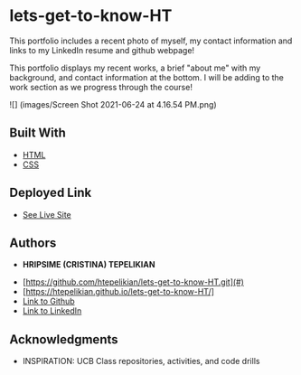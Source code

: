 # lets-get-to-know-HT

This portfolio includes a recent photo of myself, my contact information and links to my LinkedIn resume and github webpage!

This portfolio displays my recent works, a brief "about me" with my background, and contact information at the bottom. I will be adding to the work section as we progress through the course!

![] (images/Screen Shot 2021-06-24 at 4.16.54 PM.png)

## Built With

* [HTML](https://developer.mozilla.org/en-US/docs/Web/HTML)
* [CSS](https://developer.mozilla.org/en-US/docs/Web/CSS)

## Deployed Link

* [See Live Site](#)


## Authors

* **HRIPSIME (CRISTINA) TEPELIKIAN** 

- [https://github.com/htepelikian/lets-get-to-know-HT.git](#)
- [https://htepelikian.github.io/lets-get-to-know-HT/]
- [Link to Github](https://github.com/htepelikian)
- [Link to LinkedIn](https://www.linkedin.com/in/hripsime-t-1bb4091a7/)


## Acknowledgments

* INSPIRATION:
UCB Class repositories, activities, and code drills


